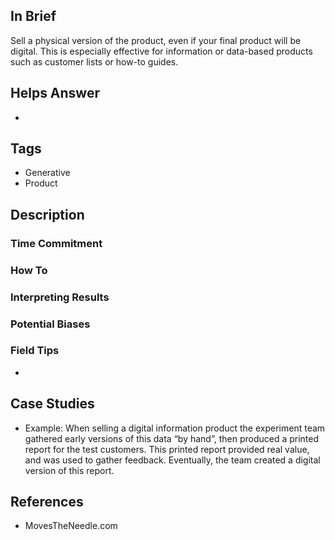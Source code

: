 ## In Brief

Sell a physical version of the product, even if your final product will be digital. This is especially effective for information or data-based products such as customer lists or how-to guides. 

## Helps Answer
 * 

## Tags
 * Generative
 * Product

## Description

### Time Commitment

### How To

### Interpreting Results

### Potential Biases

### Field Tips
 * 

## Case Studies
 * Example: When selling a digital information product the experiment team gathered early versions of this data “by hand”, then produced a printed report for the test customers. This printed report provided real value, and was used to gather feedback. Eventually, the team created a digital version of this report.
 
## References
 * MovesTheNeedle.com